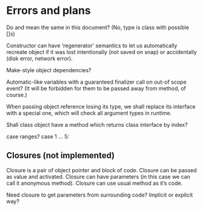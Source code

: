 # Errors and plans

Do <class-name> and <type-name> mean the same in this document? (No, type is class with possible []s)


Constructor can have ‘regenerator’ semantics to let us automatically recreate object if it was lost intentionally (not saved on snap) or accidentally (disk error, network error).


Make-style object dependencies?


Automatic-like variables with a guaranteed finalizer call on out-of scope event? (It will be forbidden for them to be passed away from method, of course.)


When passing object reference losing its type, we shall replace its interface with a special one, which will check all argument types in runtime.


Shall class object have a method which returns class interface by index?


case ranges? case 1 … 5:


## Closures (not implemented)

Closure is a pair of object pointer and block of code. Closure can be passed as value and activated. Closure can have parameters (in this case we can call it anonymous method). Closure can use usual method as it’s code.


Need closure to get parameters from surrounding code? Implicit or explicit way?


